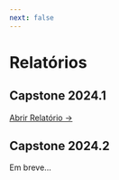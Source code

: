 ```yaml
---
next: false
---
```


# Relatórios

## Capstone 2024.1

[Abrir Relatório &rarr;](/report/2024_1/)


## Capstone 2024.2

Em breve...
